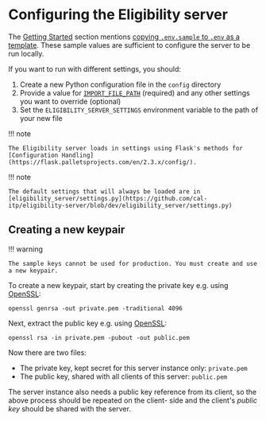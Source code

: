 # Configuring the Eligibility server

The [Getting Started](./getting-started) section mentions [copying `.env.sample` to `.env` as a template](./getting-started.md#create-an-environment-file). These sample values are sufficient to configure the server to be run locally.

If you want to run with different settings, you should:

1. Create a new Python configuration file in the `config` directory
1. Provide a value for [`IMPORT_FILE_PATH`](./settings.md#import_file_path) (required) and any other settings you want to override (optional)
1. Set the `ELIGIBILITY_SERVER_SETTINGS` environment variable to the path of your new file

!!! note

    The Eligibility server loads in settings using Flask's methods for [Configuration Handling](https://flask.palletsprojects.com/en/2.3.x/config/).

!!! note

    The default settings that will always be loaded are in [eligibility_server/settings.py](https://github.com/cal-itp/eligibility-server/blob/dev/eligibility_server/settings.py)

## Creating a new keypair

!!! warning

    The sample keys cannot be used for production. You must create and use a new keypair.

To create a new keypair, start by creating the private key e.g. using [OpenSSL](https://www.openssl.org/docs/man3.1/man1/openssl-genrsa.html):

```console
openssl genrsa -out private.pem -traditional 4096
```

Next, extract the public key e.g. using [OpenSSL](https://www.openssl.org/docs/man3.1/man1/openssl-rsa.html):

```console
openssl rsa -in private.pem -pubout -out public.pem
```

Now there are two files:

- The private key, kept secret for this server instance only: `private.pem`
- The public key, shared with all clients of this server: `public.pem`

The server instance also needs a public key reference from its client, so the above process should be repeated on the client-
side and the client's _public key_ should be shared with the server.
